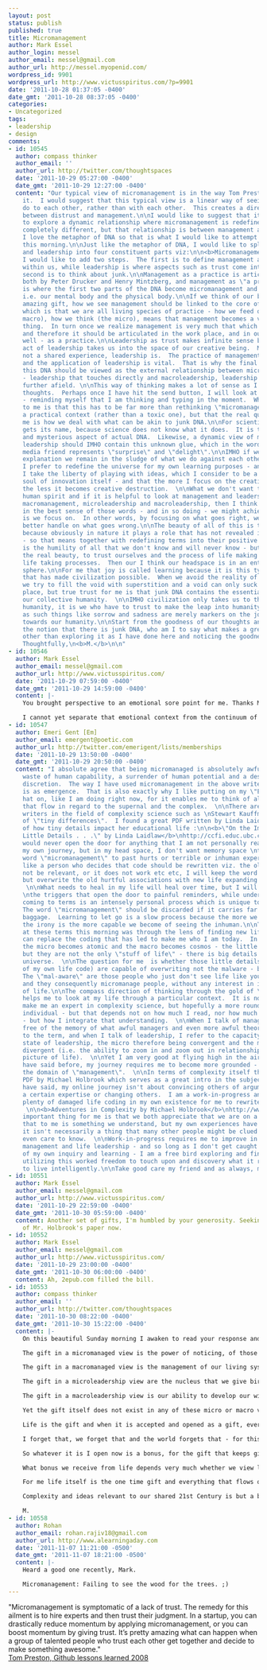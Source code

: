 ```yaml
---
layout: post
status: publish
published: true
title: Micromanagement
author: Mark Essel
author_login: messel
author_email: messel@gmail.com
author_url: http://messel.myopenid.com/
wordpress_id: 9901
wordpress_url: http://www.victusspiritus.com/?p=9901
date: '2011-10-28 01:37:05 -0400'
date_gmt: '2011-10-28 08:37:05 -0400'
categories:
- Uncategorized
tags:
- leadership
- design
comments:
- id: 10545
  author: compass thinker
  author_email: ''
  author_url: http://twitter.com/thoughtspaces
  date: '2011-10-29 05:27:00 -0400'
  date_gmt: '2011-10-29 12:27:00 -0400'
  content: "Our typical view of micromanagement is in the way Tom Preston describes
    it.  I would suggest that this typical view is a linear way of seeing what people
    do to each other, rather than with each other.  This creates a direct linear relationship
    between distrust and management.\n\nI would like to suggest that it is possible
    to explore a dynamic relationship where micromanagement is redefined into something
    completely different, but that relationship is between management and leadership. 
    I love the metaphor of DNA so that is what I would like to attempt to utilize
    this morning.\n\nJust like the metaphor of DNA, I would like to split management
    and leadership into four constituent parts viz:\n\n<b>Micromanagement\nMacromanagement\nMicroleadership\nMacroleadership</b>\n\nThen
    I would like to add two steps.  The first is to define management as a practice
    within us, while leadership is where aspects such as trust come into play.   The
    second is to think about junk.\n\nManagement as a practice is articulated well
    both by Peter Drucker and Henry Mintzberg, and management as \"a practice within\",
    is where the first two parts of the DNA become micromanagement and macromanagement
    i.e. our mental body and the physical body.\n\nIf we think of our body as this
    amazing gift, how we see management should be linked to the core of life management,
    which is that we are all living species of practice - how we feed ourselves (the
    macro), how we think (the micro), means that management becomes a very concrete
    thing.  In turn once we realize management is very much that which is within us,
    and therefore it should be articulated in the work place, and in our homes as
    well - as a practice.\n\nLeadership as trust makes infinite sense because the
    act of leadership takes us into the space of our creative being.  Management is
    not a shared experience, leadership is.  The practice of management is essential,
    and the application of leadership is vital.  That is why the final two parts of
    this DNA should be viewed as the external relationship between microleadership
    - leadership that touches directly and macroleadership, leadership which flows
    further afield. \n\nThis way of thinking makes a lot of sense as I formulate these
    thoughts.  Perhaps once I have hit the send button, I will look at it more differently
    - reminding myself that I am thinking and typing in the moment.  What seems self-evident
    to me is that this has to be far more than rethinking \"micromanagement\" into
    a practical context (rather than a toxic one), but that the real question for
    me is how we deal with what can be akin to junk DNA.\n\nFor scientists junk DNA
    gets its name, because science does not know what it does.  It is the uncertain
    and mysterious aspect of actual DNA.  Likewise, a dynamic view of management and
    leadership should IMHO contain this unknown glue, which in the words of a local
    media friend represents \"surprise\" and \"delight\".\n\nIMHO if we focus on toxic
    explanation we remain in the sludge of what we do against each other, whereas
    I prefer to redefine the universe for my own learning purposes - and that means
    I take the liberty of playing with ideas, which I consider to be a part of the
    soul of innovation itself - and that the more I focus on the creative reconstruction,
    the less it becomes creative destruction.  \n\nWhat we don't want to destroy is
    human spirit and if it is helpful to look at management and leadership as micromanagement,
    macromanagement, microleadership and macroleadership, then I think it should be
    in the best sense of those words - and in so doing - we might achieve what it
    is we focus on.  In other words, by focusing on what goes right, we have a much
    better handle on what goes wrong.\n\nThe beauty of all of this is the junk DNA,
    because obviously in nature it plays a role that has not revealed itself to us
    - so that means together with redefining terms into their positive nature - there
    is the humility of all that we don't know and will never know - but there lies
    the real beauty, to trust ourselves and the process of life making rather than
    life taking processes.  Then our I think our headspace is in an entirely different
    sphere.\n\nFor me that joy is called learning because it is this type of learning,
    that has made civilization possible.  When we avoid the reality of our junk DNA
    we try to fill the void with superstition and a void can only suck us into a dark
    place, but true trust for me is that junk DNA contains the essential aspects of
    our collective humanity.  \n\nIMHO civilization only takes us to the borders of
    humanity, it is we who have to trust to make the leap into humanity itself, and
    as such things like sorrow and sadness are merely markers on the journey of walking
    towards our humanity.\n\nStart from the goodness of our thoughts and thanks to
    the notion that there is junk DNA, who am I to say what makes a greater life journey,
    other than exploring it as I have done here and noticing the goodness.\n\nYours
    Thoughtfully,\n<b>M.</b>\n\n"
- id: 10546
  author: Mark Essel
  author_email: messel@gmail.com
  author_url: http://www.victusspiritus.com/
  date: '2011-10-29 07:59:00 -0400'
  date_gmt: '2011-10-29 14:59:00 -0400'
  content: |-
    You brought perspective to an emotional sore point for me. Thanks M.

    I cannot yet separate that emotional context from the continuum of meaning that micromanagement may have. I will think more about micro and macro leadership and what they mean to my journey.
- id: 10547
  author: Emeri Gent [Em]
  author_email: emergent@poetic.com
  author_url: http://twitter.com/emerigent/lists/memberships
  date: '2011-10-29 13:50:00 -0400'
  date_gmt: '2011-10-29 20:50:00 -0400'
  content: "I absolute agree that being micromanaged is absolutely awful, it is a
    waste of human capability, a surrender of human potential and a destruction of
    discretion.  The way I have used micromanagement in the above write up this morning
    is as emergence.  That is also exactly why I like putting on my \"Emeri Gent\"
    hat on, like I am doing right now, for it enables me to think of all human thoughts
    that flow in regard to the supernal and the complex.  \n\nThere are some terrific
    writers in the field of complexity science such as \nStewart Kauffman who talk
    of \"tiny differences\".  I found a great PDF written by Linda Laidlaw who speaks
    of how tiny details impact her educational life :\n\n<b>\"On the Importance of
    Little Details . . .\" by Linda Laidlaw</b>\nhttp://ccfi.educ.ubc.ca/publication/insights/v09n01/pdfs/laidlaw.pdf\n\nI
    would never open the door for anything that I am not personally ready \nfor in
    my own journey, but in my head space, I don't want memory space \nthat links the
    word \"micromanagement\" to past hurts or terrible or inhuman experiences.  Instead,
    like a person who decides that code should be rewritten viz. the old program may
    not be relevant, or it does not work etc etc, I will keep the word \"micromanagement\"
    but overwrite the old hurtful associations with new life expanding associations.
     \n\nWhat needs to heal in my life will heal over time, but I will aim to change
    \nthe triggers that open the door to painful reminders, while understanding that
    coming to terms is an intensely personal process which is unique to each individual. 
    The word \"micromanagement\" should be discarded if it carries far more emotional
    baggage.  Learning to let go is a slow process because the more we become human,
    the irony is the more capable we become of seeing the inhuman.\n\nThe way I looked
    at these terms this morning was through the lens of finding new life codes, that
    can replace the coding that has led to make me who I am today.  In that regard
    the micro becomes atomic and the macro becomes cosmos - the little details matter,
    but they are not the only \"stuff of life\" - there is big details of an entire
    universe.  \n\nThe question for me  is whether those little details (the micromanagement
    of my own life code) are capable of overwriting not the malware - but the \"mal-aware\". 
    The \"mal-aware\" are those people who just don't see life like you and I  do,
    and they consequently micromanage people, without any interest in improving quality
    of life.\n\nThe compass direction of thinking through the gold of \"Emeri Gent\",
    helps me to look at my life through a particular context.  It is not meant to
    make me an expert in complexity science, but hopefully a more rounded and self-aware
    individual - but that depends not on how much I read, nor how much I understand
    - but how I integrate that understanding.  \n\nWhen I talk of management, it is
    free of the memory of what awful managers and even more awful theorists have done
    to the term, and when I talk of leadership, I refer to the capacity of my own
    state of leadership, the micro therefore being convergent and the macro being
    divergent (i.e. the ability to zoom in and zoom out in relationship to the big
    picture of life).  \n\nYet I am very good at flying high in the air, and as I
    have said before, my journey requires me to become more grounded - and that is
    the domain of \"management\".  \n\nIn terms of complexity itself there is a nice
    PDF by Michael Holbrook which serves as a great intro in the subject, but as I
    have said, my online journey isn't about convincing others of argument, selling
    a certain expertise or changing others.  I am a work-in-progress and there is
    plenty of damaged life coding in my own existence for me to rewrite and renew.
     \n\n<b>Adventures in Complexity by Michael Holbrook</b>\nhttp://www.amsreview.org/articles/holbrook06-2003.pdf\n\nThe
    important thing for me is that we both appreciate that we are on a journey and
    that to me is something we understand, but my own experiences have informed me,
    it isn't necessarily a thing that many other people might be clued in about or
    even care to know.  \n\nWork-in-progress requires me to improve in my own life
    management and life leadership - and so long as I don't get caught up in the knots
    of my own inquiry and learning - I am a free bird exploring and finding ways of
    utilizing this worked freedom to touch upon and discovery what it really means
    to live intelligently.\n\nTake good care my friend and as always, my best to you.\n\n<b>[Em]</b>"
- id: 10551
  author: Mark Essel
  author_email: messel@gmail.com
  author_url: http://www.victusspiritus.com/
  date: '2011-10-29 22:59:00 -0400'
  date_gmt: '2011-10-30 05:59:00 -0400'
  content: Another set of gifts, I'm humbled by your generosity. Seeking an ePub version
    of Mr. Holbrook's paper now.
- id: 10552
  author: Mark Essel
  author_email: messel@gmail.com
  author_url: http://www.victusspiritus.com/
  date: '2011-10-29 23:00:00 -0400'
  date_gmt: '2011-10-30 06:00:00 -0400'
  content: Ah, 2epub.com filled the bill.
- id: 10553
  author: compass thinker
  author_email: ''
  author_url: http://twitter.com/thoughtspaces
  date: '2011-10-30 08:22:00 -0400'
  date_gmt: '2011-10-30 15:22:00 -0400'
  content: |-
    On this beautiful Sunday morning I awaken to read your response and it mentions a most interesting word - that word is "GIFT".

    The gift in a micromanaged view is the power of noticing, of those little details and the appreciation of moments.

    The gift in a macromanaged view is the management of our living system - our body, our environment.

    The gift in a microleadership view are the nucleus that we give birth to our - our family center, our workplace center and our village center.

    The gift in a macroleadership view is our ability to develop our wisdom and understanding to contribute to our world.

    Yet the gift itself does not exist in any of these micro or macro views.  The gift that unleashes the ideas that I have spun above is from life itself.  Life is the gift.

    Life is the gift and when it is accepted and opened as a gift, everything else that precludes from it is a bonus.

    I forget that, we forget that and the world forgets that - for this self-evident otherwise we would not be enticed by gifts which are opened separated from the wonder of existence itself.  The gift that is universal is life itself, the gift that is transient and disposable, those are mere thoughts, products or monuments of what life was, not what life is.

    So whatever it is I open now is a bonus, for the gift that keeps giving is life.  That does not mean that all conscious citizens in our world have this gift, the denial of this gift is plentiful and absolute in its cruelty.  The gift that keeps on giving is a flow, it is a breath, it is a total connection - a complete integration.

    What bonus we receive from life depends very much whether we view life as an abundance or as a scarcity - and it is a scarcity not in terms of wealth but in terms of life itself - a good question to which is what it is we are doing to rob it's grace and glory?

    For me life itself is the one time gift and everything that flows or flourishes from that point on is simply a bonus.  Of course there are temporal gifts and we can consume our pleasures on them, but they will be gone tomorrow - but while we still have life, it is always on, always present.  Some say that love is the gift, but without recognizing life as the one and true universal gift how can we deem ourselves conscious even about what love is?

    Complexity and ideas relevant to our shared 21st Century is but a bonus for you and I to explore.

    M.
- id: 10558
  author: Rohan
  author_email: rohan.rajiv18@gmail.com
  author_url: http://www.alearningaday.com
  date: '2011-11-07 11:21:00 -0500'
  date_gmt: '2011-11-07 18:21:00 -0500'
  content: |-
    Heard a good one recently, Mark.

    Micromanagement: Failing to see the wood for the trees. ;)
---
```

<p>"Micromanagement is symptomatic of a lack of trust. The remedy for this ailment is to hire experts and then trust their judgment. In a startup, you can drastically reduce momentum by applying micromanagement, or you can boost momentum by giving trust. It’s pretty amazing what can happen when a group of talented people who trust each other get together and decide to make something awesome."<br />
<a href="http://tom.preston-werner.com/2011/03/29/ten-lessons-from-githubs-first-year.html">Tom Preston, Github lessons learned 2008</a></p>
